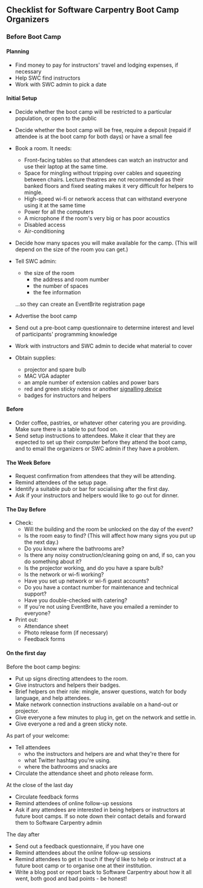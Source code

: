 ## Checklist for Software Carpentry Boot Camp Organizers

### Before Boot Camp

#### Planning

- Find money to pay for instructors' travel and lodging expenses, if necessary
- Help SWC find instructors
- Work with SWC admin to pick a date

#### Initial Setup

- Decide whether the boot camp will be restricted to a particular population,
	or open to the public
- Decide whether the boot camp will be free, require a deposit (repaid if
	attendee is at the boot camp for both days) or have a small fee
- Book a room. It needs:
	- Front-facing tables so that attendees can watch an instructor and use
		 their laptop at the same time.
	- Space for mingling without tripping over cables and squeezing between
		chairs. Lecture theatres are not recommended as their banked floors and
		fixed seating makes it very difficult for helpers to mingle.
	- High-speed wi-fi or network access that can withstand everyone using it at
		the same time
	- Power for all the computers
	- A microphone if the room's very big or has poor acoustics
	- Disabled access
	- Air-conditioning
- Decide how many spaces you will make available for the camp.
		(This will depend on the size of the room you can get.)
- Tell SWC admin:
    - the size of the room
	  - the address and room number
	  - the number of spaces
	  - the fee information

    ...so they can create an EventBrite registration page
- Advertise the boot camp
- Send out a pre-boot camp questionnaire to determine interest and level
  of participants' programming knowledge 
- Work with instructors and SWC admin to decide what material to cover
- Obtain supplies:
	- projector and spare bulb
	- MAC VGA adapter
	- an ample number of extension cables and power bars
	- red and green sticky notes or another <a href="http://teaching.software-carpentry.org/2013/01/18/when-the-sticky-goes/">signalling device</a>
	- badges for instructors and helpers

#### Before

- Order coffee, pastries, or whatever other catering you are providing. Make
	sure there is a table to put food on.
- Send setup instructions to attendees. Make it clear that they are
	expected to set up their computer before they attend the boot camp, and to
	email the organizers or SWC admin if they have a problem.

#### The Week Before

- Request confirmation from attendees that they will be attending.
- Remind attendees of the setup page.
- Identify a suitable pub or bar for socialising after the first day.
- Ask if your instructors and helpers would like to go out for dinner.

#### The Day Before

- Check:
	- Will the building and the room be unlocked on the day of the event?
	- Is the room easy to find? (This will affect how many signs you put up the next day.)
	- Do you know where the bathrooms are?
	- Is there any noisy construction/cleaning going on and, if so, can you do something about it?
	- Is the projector working, and do you have a spare bulb?
	- Is the network or wi-fi working?
	- Have you set up network or wi-fi guest accounts?
	- Do you have a contact number for maintenance and technical support?
	- Have you double-checked with catering?
	- If you're not using EventBrite, have you emailed a reminder to everyone?
- Print out:
	- Attendance sheet
	- Photo release form (if necessary)
	- Feedback forms

#### On the first day

Before the boot camp begins:

- Put up signs directing attendees to the room.
- Give instructors and helpers their badges.
- Brief helpers on their role: mingle, answer questions, watch for body
	language, and help attendees.
- Make network connection instructions available on a hand-out or projector.
- Give everyone a few minutes to plug in, get on the network and settle in.
- Give everyone a red and a green sticky note.

As part of your welcome:

- Tell attendees 
  - who the instructors and helpers are and what they're there for
  - what Twitter hashtag you're using.
  - where the bathrooms and snacks are
- Circulate the attendance sheet and photo release form.

At the close of the last day

- Circulate feedback forms
- Remind attendees of online follow-up sessions
- Ask if any attendees are interested in being helpers or instructors at future
	boot camps. If so note down their contact details and forward them to
	Software Carpentry admin

The day after

- Send out a feedback questionnaire, if you have one
- Remind attendees about the online follow-up sessions
- Remind attendees to get in touch if they'd like to help or instruct at a future boot camp or to organise one at their institution.
- Write a blog post or report back to Software Carpentry about how it all went,
	both good and bad points - be honest!
